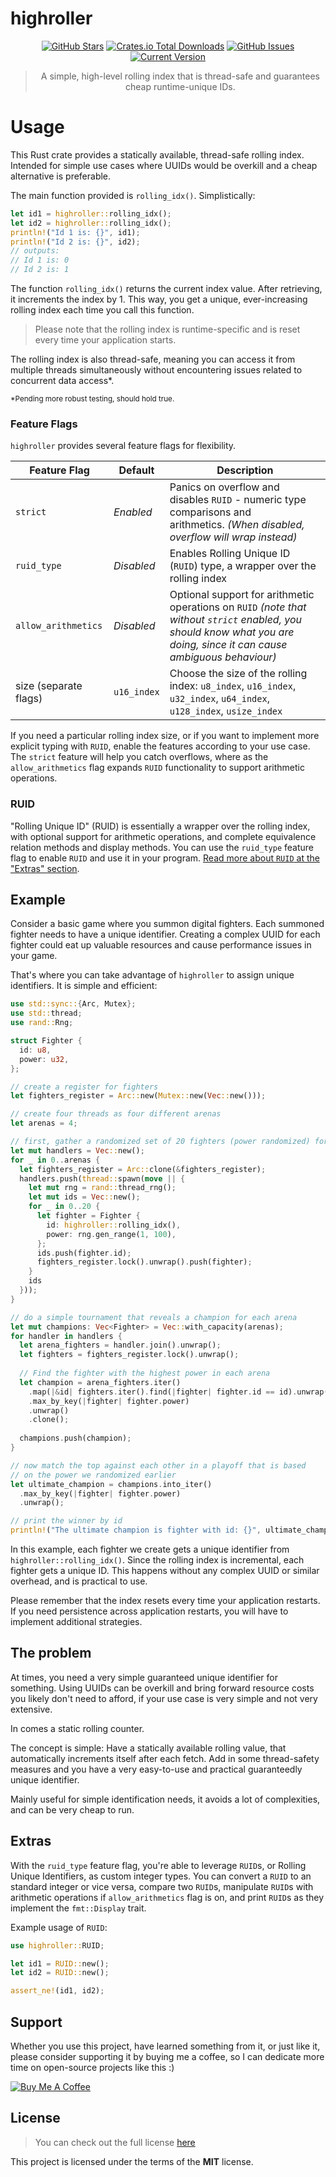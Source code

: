 highroller
============
<div style="text-align: center;">

[![GitHub Stars](https://img.shields.io/github/stars/orgrinrt/highroller.svg)](https://github.com/orgrinrt/highroller/stargazers) 
[![Crates.io Total Downloads](https://img.shields.io/crates/d/highroller)](https://crates.io/crates/highroller)
[![GitHub Issues](https://img.shields.io/github/issues/orgrinrt/highroller.svg)](https://github.com/orgrinrt/highroller/issues) 
[![Current Version](https://img.shields.io/badge/version-0.1.0-orange.svg)](https://github.com/orgrinrt/highroller) 

>A simple, high-level rolling index that is thread-safe and guarantees cheap runtime-unique IDs.

</div>

# Usage

This Rust crate provides a statically available, thread-safe rolling index. Intended for 
simple use cases where UUIDs would be overkill and a cheap alternative is preferable.

The main function provided is `rolling_idx()`. Simplistically:

```rust
let id1 = highroller::rolling_idx();
let id2 = highroller::rolling_idx();
println!("Id 1 is: {}", id1);
println!("Id 2 is: {}", id2);
// outputs:
// Id 1 is: 0
// Id 2 is: 1
```

The function `rolling_idx()` returns the current index value. After retrieving, it increments the index by 1. This way, you get a unique, ever-increasing rolling index each time you call this function.

> Please note that the rolling index is runtime-specific and is reset every time your application starts. 
 
The rolling index is also thread-safe, meaning you can access it from multiple threads simultaneously without 
encountering issues related to concurrent data access*.

<small>*Pending more robust testing, should hold true. </small>

### Feature Flags

`highroller` provides several feature flags for flexibility.

| Feature Flag          | Default    | Description                                                                                                                                                             |
|-----------------------|------------|-------------------------------------------------------------------------------------------------------------------------------------------------------------------------|
| `strict`              | *Enabled*  | Panics on overflow and disables `RUID` - numeric type comparisons and <br/>arithmetics. *(When disabled, overflow will wrap instead)*                                   |
| `ruid_type`           | *Disabled* | Enables Rolling Unique ID (`RUID`) type, a wrapper over the rolling index                                                                                               |
| `allow_arithmetics`   | *Disabled* | Optional support for arithmetic operations on `RUID` *(note that without `strict` enabled, you should know what you are doing, since it can cause ambiguous behaviour)* |
| size (separate flags) | `u16_index` | Choose the size of the rolling index: `u8_index`, `u16_index`, `u32_index`, `u64_index`, `u128_index`, `usize_index`                                                    |

If you need a particular rolling index size, or if you want to implement more explicit typing with `RUID`, enable the features according to your use case. The `strict` feature will help you catch overflows, where as the `allow_arithmetics` flag expands `RUID` functionality to support arithmetic operations.

### RUID
"Rolling Unique ID" (RUID) is essentially a wrapper over the rolling index, with optional support for arithmetic 
operations, and complete equivalence relation methods and display methods. You can use the `ruid_type` feature flag 
to enable `RUID` and use it in your program. [Read more about `RUID` at the "Extras" section](#extras).


## Example

Consider a basic game where you summon digital fighters. Each summoned fighter needs to have a unique identifier. 
Creating a complex UUID for each fighter could eat up valuable resources and cause performance issues in your game.

That's where you can take advantage of `highroller` to assign unique identifiers. It is simple and efficient:

```rust
use std::sync::{Arc, Mutex};
use std::thread;
use rand::Rng;

struct Fighter {
  id: u8,
  power: u32,
};

// create a register for fighters
let fighters_register = Arc::new(Mutex::new(Vec::new()));

// create four threads as four different arenas
let arenas = 4;

// first, gather a randomized set of 20 fighters (power randomized) for each arena
let mut handlers = Vec::new();
for _ in 0..arenas {
  let fighters_register = Arc::clone(&fighters_register);
  handlers.push(thread::spawn(move || {
    let mut rng = rand::thread_rng();
    let mut ids = Vec::new();
    for _ in 0..20 {
      let fighter = Fighter {
        id: highroller::rolling_idx(),
        power: rng.gen_range(1, 100),
      };
      ids.push(fighter.id);
      fighters_register.lock().unwrap().push(fighter);
    }
    ids
  }));
}

// do a simple tournament that reveals a champion for each arena
let mut champions: Vec<Fighter> = Vec::with_capacity(arenas);
for handler in handlers {
  let arena_fighters = handler.join().unwrap();
  let fighters = fighters_register.lock().unwrap();
  
  // Find the fighter with the highest power in each arena
  let champion = arena_fighters.iter()
    .map(|&id| fighters.iter().find(|fighter| fighter.id == id).unwrap())
    .max_by_key(|fighter| fighter.power)
    .unwrap()
    .clone();
  
  champions.push(champion);
}

// now match the top against each other in a playoff that is based 
// on the power we randomized earlier
let ultimate_champion = champions.into_iter()
  .max_by_key(|fighter| fighter.power)
  .unwrap();

// print the winner by id
println!("The ultimate champion is fighter with id: {}", ultimate_champion.id);
```


In this example, each fighter we create gets a unique identifier from `highroller::rolling_idx()`. Since the rolling 
index is incremental, each fighter gets a unique ID. This happens without any complex UUID or similar overhead, and 
is practical to use.

Please remember that the index resets every time your application restarts. If you need persistence across 
application restarts, you will have to implement additional strategies.

## The problem

At times, you need a very simple guaranteed unique identifier for something. Using UUIDs can be overkill
and bring forward resource costs you likely don't need to afford, if your use case is very simple and not
very extensive.

In comes a static rolling counter.

The concept is simple: Have a statically available rolling value, that automatically increments
itself after each fetch. Add in some thread-safety measures and you have a very easy-to-use and
practical guaranteedly unique identifier.

Mainly useful for simple identification needs, it avoids a lot of complexities, and can be
very cheap to run.

## Extras

With the `ruid_type` feature flag, you're able to leverage `RUID`s, or Rolling Unique Identifiers, as custom integer 
types. You can convert a `RUID` to an standard integer or vice versa, compare two `RUID`s, manipulate `RUID`s with arithmetic operations if `allow_arithmetics` flag is on, and print `RUID`s as they implement the `fmt::Display` trait.

Example usage of `RUID`:

```rust
use highroller::RUID;

let id1 = RUID::new();
let id2 = RUID::new();

assert_ne!(id1, id2);
```

## Support

Whether you use this project, have learned something from it, or just like it, please consider supporting it by buying me a coffee, so I can dedicate more time on open-source projects like this :)

<a href="https://buymeacoffee.com/orgrinrt" target="_blank"><img src="https://www.buymeacoffee.com/assets/img/custom_images/orange_img.png" alt="Buy Me A Coffee" style="height: auto !important;width: auto !important;" ></a>


## License
>You can check out the full license [here](https://github.com/orgrinrt/highroller/blob/master/LICENSE)

This project is licensed under the terms of the **MIT** license.
